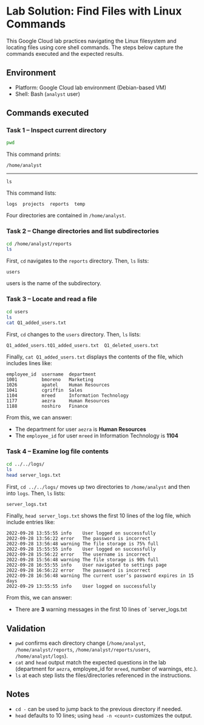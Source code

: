 # Lab Solution: Find Files with Linux Commands

This Google Cloud lab practices navigating the Linux filesystem and locating files using core shell commands. The steps below capture the commands executed and the expected results.

## Environment

- Platform: Google Cloud lab environment (Debian-based VM)
- Shell: Bash (`analyst` user)

## Commands executed

### Task 1 – Inspect current directory

```bash
pwd
```
This command prints:

```plaintext
/home/analyst
```
----
```
ls
```
This command lists:

```plaintext
logs  projects  reports  temp
```
Four directories are contained in `/home/analyst`. 

### Task 2 – Change directories and list subdirectories

```bash
cd /home/analyst/reports
ls
```
First, `cd` navigates to the `reports` directory. Then, `ls` lists:

```plaintext
users
```

users is the name of the subdirectory.



### Task 3 – Locate and read a file

```bash
cd users
ls
cat Q1_added_users.txt
```
First, `cd` changes to the `users` directory. Then, `ls` lists:

```plaintext
Q1_added_users.tQ1_added_users.txt  Q1_deleted_users.txt
```
Finally, `cat Q1_added_users.txt` displays the contents of the file, which includes lines like:

```plaintext
employee_id  username  department
1001         bmoreno   Marketing
1026         apatel    Human Resources
1041         cgriffin  Sales
1104         mreed     Information Technology
1177         aezra     Human Resources
1188         noshiro   Finance
```
From this, we can answer:
- The department for user `aezra` is **Human Resources**
- The `employee_id` for user `mreed` in Information Technology is **1104**

### Task 4 – Examine log file contents

```bash
cd ../../logs/
ls
head server_logs.txt
```

First, `cd ../../logs/` moves up two directories to `/home/analyst` and then into `logs`. Then, `ls` lists:

```plaintext
server_logs.txt
```
Finally, `head server_logs.txt` shows the first 10 lines of the log file, which include entries like:

```plaintext
2022-09-28 13:55:55 info    User logged on successfully
2022-09-28 13:56:22 error   The password is incorrect
2022-09-28 13:56:48 warning The file storage is 75% full
2022-09-28 15:55:55 info    User logged on successfully
2022-09-28 15:56:22 error   The username is incorrect
2022-09-28 15:56:48 warning The file storage is 90% full
2022-09-28 16:55:55 info    User navigated to settings page
2022-09-28 16:56:22 error   The password is incorrect
2022-09-28 16:56:48 warning The current user’s password expires in 15 days
2022-09-29 13:55:55 info    User logged on successfully
```
From this, we can answer:
- There are **3** warning messages in the first 10 lines of `server_logs.txt

## Validation

- `pwd` confirms each directory change (`/home/analyst`, `/home/analyst/reports`, `/home/analyst/reports/users`, `/home/analyst/logs`).
- `cat` and `head` output match the expected questions in the lab (department for `aezra`, employee_id for `mreed`, number of warnings, etc.).
- `ls` at each step lists the files/directories referenced in the instructions.

## Notes

- `cd -` can be used to jump back to the previous directory if needed.
- `head` defaults to 10 lines; using `head -n <count>` customizes the output.

